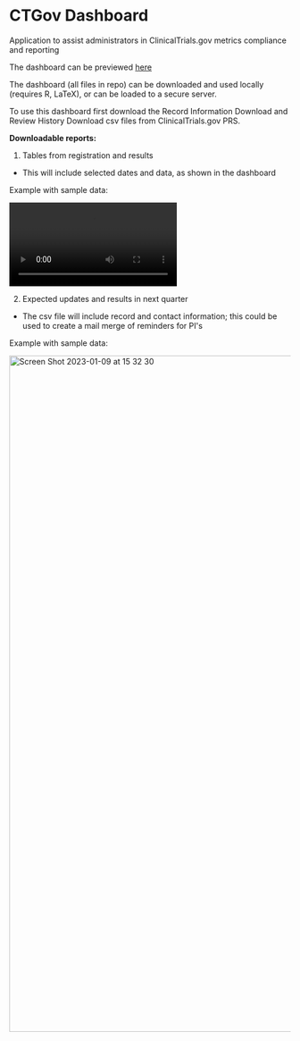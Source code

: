 # CTGov Dashboard 

Application to assist administrators in ClinicalTrials.gov metrics compliance and reporting

The dashboard can be previewed [here](https://kmaciejewski.shinyapps.io/CTGovDashboard/)

The dashboard (all files in repo) can be downloaded and used locally (requires R, LaTeX), or can be loaded to a secure server.

To use this dashboard first download the Record Information Download and Review History Download csv files from ClinicalTrials.gov PRS.

**Downloadable reports:**

1. Tables from registration and results

- This will include selected dates and data, as shown in the dashboard

Example with sample data: 

<video src="https://user-images.githubusercontent.com/33035476/211401411-c5100fc1-bd88-4546-9143-448c778c3d52.mov" controls="controls" style="max-width: 330px;">
</video>

2. Expected updates and results in next quarter

- The csv file will include record and contact information; this could be used to create a mail merge of reminders for PI's 

Example with sample data:

<img width="1211" alt="Screen Shot 2023-01-09 at 15 32 30" src="https://user-images.githubusercontent.com/33035476/211402609-5496f984-e064-47fc-8d94-e0cc0a1141ef.png">
